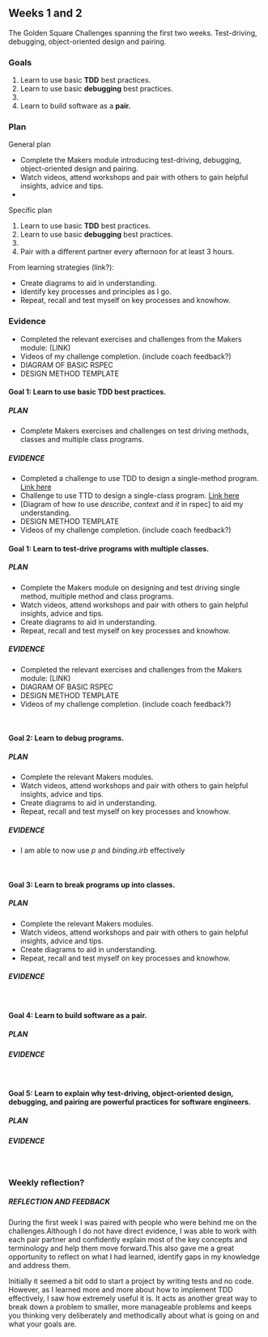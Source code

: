 ## Weeks 1 and 2
The Golden Square Challenges spanning the first two weeks.
Test-driving, debugging, object-oriented design and pairing.

### Goals

1. Learn to use basic **TDD** best practices.
2. Learn to use basic **debugging** best practices.
3. 
4. Learn to build software as a **pair.**

### Plan
General plan
- Complete the Makers module introducing test-driving, debugging, object-oriented design and pairing.
- Watch videos, attend workshops and pair with others to gain helpful insights, advice and tips.
- 
Specific plan

1. Learn to use basic **TDD** best practices.
2. Learn to use basic **debugging** best practices.
3. 
4. Pair with a different partner every afternoon for at least 3 hours.

From learning strategies (link?):
- Create diagrams to aid in understanding.
- Identify key processes and principles as I go.
- Repeat, recall and test myself on key processes and knowhow.

### Evidence
- Completed the relevant exercises and challenges from the Makers module: (LINK)
- Videos of my challenge completion. (include coach feedback?)
- DIAGRAM OF BASIC RSPEC
- DESIGN METHOD TEMPLATE 





#### Goal 1: Learn to use basic **TDD** best practices.
##### PLAN
- Complete Makers exercises and challenges on test driving methods, classes and multiple class programs.

##### EVIDENCE
- Completed a challenge to use TDD to design a single-method program. [Link here](https://github.com/AUTOMCAS/makers-projects/tree/main/week-1/phase-two/03_design_a_single_method/challenge)
- Challenge to use TTD to design a single-class program. [Link here](https://github.com/AUTOMCAS/makers-projects/tree/main/week-1/phase-two/06_design_a_class/challenge)
- [Diagram of how to use *describe*, *context* and *it* in rspec] to aid my understanding.
- DESIGN METHOD TEMPLATE 
- Videos of my challenge completion. (include coach feedback?)



















#### Goal 1: Learn to test-drive programs with multiple classes.
##### PLAN
- Complete the Makers module on designing and test driving single method, multiple method and class programs.
- Watch videos, attend workshops and pair with others to gain helpful insights, advice and tips.
- Create diagrams to aid in understanding.
- Repeat, recall and test myself on key processes and knowhow.
##### EVIDENCE
- Completed the relevant exercises and challenges from the Makers module: (LINK)
- DIAGRAM OF BASIC RSPEC
- DESIGN METHOD TEMPLATE 
- Videos of my challenge completion. (include coach feedback?)


&nbsp;

#### Goal 2: Learn to debug programs.
##### PLAN
- Complete the relevant Makers modules.
- Watch videos, attend workshops and pair with others to gain helpful insights, advice and tips.
- Create diagrams to aid in understanding.
- Repeat, recall and test myself on key processes and knowhow.
##### EVIDENCE
- I am able to now use *p* and *binding.irb* effectively

&nbsp;

#### Goal 3: Learn to break programs up into classes.
##### PLAN
- Complete the relevant Makers modules.
- Watch videos, attend workshops and pair with others to gain helpful insights, advice and tips.
- Create diagrams to aid in understanding.
- Repeat, recall and test myself on key processes and knowhow.
##### EVIDENCE


&nbsp;

#### Goal 4: Learn to build software as a pair.
##### PLAN

##### EVIDENCE


&nbsp;
#### Goal 5: Learn to explain why test-driving, object-oriented design, debugging, and pairing are powerful practices for software engineers.
##### PLAN

##### EVIDENCE


&nbsp;



### Weekly reflection?

##### REFLECTION AND FEEDBACK
During the first week I was paired with people who were behind me on the challenges.Although I do not have direct evidence, I was able to work with each pair partner and confidently explain most of the key concepts and terminology and help them move forward.This also gave me a great opportunity to reflect on what I had learned, identify gaps in my knowledge and address them.

Initially it seemed a bit odd to start a project by writing tests and no code. However, as I learned more and more about how to implement TDD effectively, I saw how extremely useful it is. It acts as another great way to break down a problem to smaller, more manageable problems and keeps you thinking very deliberately and methodically about what is going on and what your goals are.